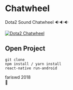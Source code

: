 # Chatwheel
Dota2 Sound Chatwheel :sound::sound::sound:

[![Dota2 Chatwheel](http://img.youtube.com/vi/xcGpHeM7I3k/0.jpg)](http://www.youtube.com/watch?v=xcGpHeM7I3k)


## Open Project
```
git clone
npm install / yarn install
react-native run-android
```

fariswd 2018  
:rocket:
